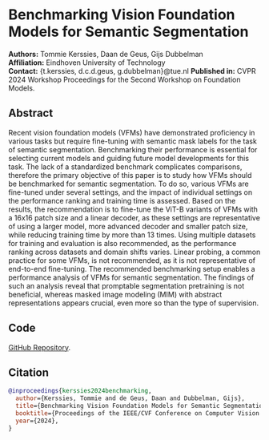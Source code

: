 # Benchmarking Vision Foundation Models for Semantic Segmentation

**Authors:** Tommie Kerssies, Daan de Geus, Gijs Dubbelman  
**Affiliation:** Eindhoven University of Technology  
**Contact:** {t.kerssies, d.c.d.geus, g.dubbelman}@tue.nl 
**Published in:** CVPR 2024 Workshop Proceedings for the Second Workshop on Foundation Models.

## Abstract
Recent vision foundation models (VFMs) have demonstrated proficiency in various tasks but require fine-tuning with semantic mask labels for the task of semantic segmentation. Benchmarking their performance is essential for selecting current models and guiding future model developments for this task. The lack of a standardized benchmark complicates comparisons, therefore the primary objective of this paper is to study how VFMs should be benchmarked for semantic segmentation. To do so, various VFMs are fine-tuned under several settings, and the impact of individual settings on the performance ranking and training time is assessed. Based on the results, the recommendation is to fine-tune the ViT-B variants of VFMs with a 16x16 patch size and a linear decoder, as these settings are representative of using a larger model, more advanced decoder and smaller patch size, while reducing training time by more than 13 times. Using multiple datasets for training and evaluation is also recommended, as the performance ranking across datasets and domain shifts varies. Linear probing, a common practice for some VFMs, is not recommended, as it is not representative of end-to-end fine-tuning. The recommended benchmarking setup enables a performance analysis of VFMs for semantic segmentation. The findings of such an analysis reveal that promptable segmentation pretraining is not beneficial, whereas masked image modeling (MIM) with abstract representations appears crucial, even more so than the type of supervision.

## Code
[GitHub Repository](https://github.com/tue-mps/benchmark-vfm-ss).

## Citation
```bibtex
@inproceedings{kerssies2024benchmarking,
  author={Kerssies, Tommie and de Geus, Daan and Dubbelman, Gijs},
  title={Benchmarking Vision Foundation Models for Semantic Segmentation},
  booktitle={Proceedings of the IEEE/CVF Conference on Computer Vision and Pattern Recognition (CVPR) Workshops},
  year={2024},
}

